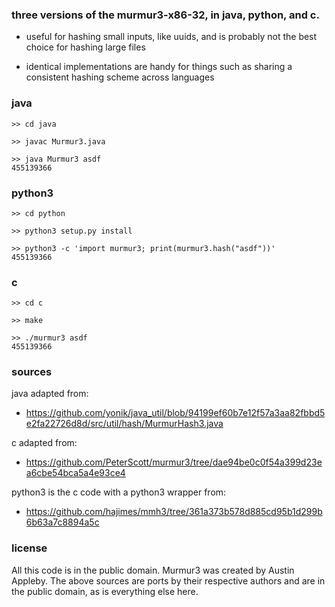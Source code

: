 ### three versions of the murmur3-x86-32, in java, python, and c.

- useful for hashing small inputs, like uuids, and is probably not the best choice for hashing large files

- identical implementations are handy for things such as sharing a consistent hashing scheme across languages

### java

```
>> cd java

>> javac Murmur3.java

>> java Murmur3 asdf
455139366
```

### python3

```
>> cd python

>> python3 setup.py install

>> python3 -c 'import murmur3; print(murmur3.hash("asdf"))'
455139366
```

### c

```
>> cd c

>> make

>> ./murmur3 asdf
455139366
```

### sources

java adapted from:
 - https://github.com/yonik/java_util/blob/94199ef60b7e12f57a3aa82fbbd5e2fa22726d8d/src/util/hash/MurmurHash3.java

c adapted from:
 - https://github.com/PeterScott/murmur3/tree/dae94be0c0f54a399d23ea6cbe54bca5a4e93ce4

python3 is the c code with a python3 wrapper from:
 - https://github.com/hajimes/mmh3/tree/361a373b578d885cd95b1d299b6b63a7c8894a5c

### license

All this code is in the public domain. Murmur3 was created by Austin Appleby. The above sources are ports by their respective authors and are in the public domain, as is everything else here.
